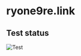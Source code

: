 # ryone9re.link

## Test status

![Test](https://github.com/ryone9re/ryone9re.link/workflows/test/badge.svg)
